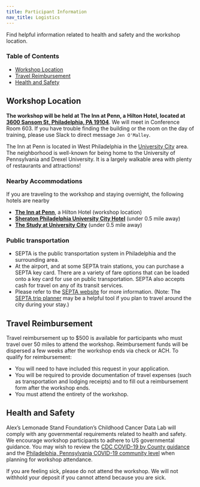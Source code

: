 ```yaml
---
title: Participant Information
nav_title: Logistics
---
```



Find helpful information related to health and safety and the workshop location.

<!-- START doctoc generated TOC please keep comment here to allow auto update -->
<!-- DON'T EDIT THIS SECTION, INSTEAD RE-RUN doctoc TO UPDATE -->

### Table of Contents

- [Workshop Location](#workshop-location)
- [Travel Reimbursement](#travel-reimbursement)
- [Health and Safety](#health-and-safety)

<!-- END doctoc generated TOC please keep comment here to allow auto update -->

## Workshop Location

**The workshop will be held at The Inn at Penn, a Hilton Hotel, located at [3600 Sansom St, Philadelphia, PA 19104](https://www.google.com/maps/place/The+Inn+at+Penn,+a+Hilton+Hotel/@39.9537829,-75.1983565,17z/data=!3m1!4b1!4m9!3m8!1s0x89c6c6575236ba05:0x2ab1dcf9ee499b6b!5m2!4m1!1i2!8m2!3d39.9537829!4d-75.1957816!16s%2Fg%2F1hc24w67l?entry=ttu)**. 
We will meet in Conference Room 603. 
If you have trouble finding the building or the room on the day of training, please use Slack to direct message `Jen O'Malley`. 

The Inn at Penn is located in West Philadelphia in the [University City](https://www.universitycity.org/) area.
The neighborhood is well-known for being home to the University of Pennsylvania and Drexel University.
It is a largely walkable area with plenty of restaurants and attractions! 

### Nearby Accommodations 

If you are traveling to the workshop and staying overnight, the following hotels are nearby

* [**The Inn at Penn**](https://www.hilton.com/en/hotels/phlidhh-the-inn-at-penn/?SEO_id=GMB-AMER-HH-PHLIDHH&y_source=1_MTIyMDg3OS03MTUtbG9jYXRpb24ud2Vic2l0ZQ%3D%3D), a Hilton Hotel (workshop location)
* [**Sheraton Philadelphia University City Hotel**](https://www.marriott.com/en-us/hotels/phlus-sheraton-philadelphia-university-city-hotel/overview/?scid=f2ae0541-1279-4f24-b197-a979c79310b0) (under 0.5 mile away)
* [**The Study at University City**](https://www.thestudyatuniversitycity.com/?utm_source=local-directories&utm_medium=organic&utm_campaign=travelclick-localconnect) (under 0.5 mile away)

### Public transportation

* SEPTA is the public transportation system in Philadelphia and the surrounding area.
* At the airport, and at some SEPTA train stations, you can purchase a SEPTA key card. There are a variety of fare options that can be loaded onto a key card for use on public transportation. SEPTA also accepts cash for travel on any of its transit services.
* Please refer to the [SEPTA website](https://www5.septa.org/travel/) for more information. (Note: The [SEPTA trip planner](https://beta-plan.septa.org/#/) may be a helpful tool if you plan to travel around the city during your stay.)


## Travel Reimbursement

Travel reimbursement up to $500 is available for participants who must travel over 50 miles to attend the workshop. 
Reimbursement funds will be dispersed a few weeks after the workshop ends via check or ACH. 
To qualify for reimbursement:

* You will need to have included this request in your application.
* You will be required to provide documentation of travel expenses (such as transportation and lodging receipts) and to fill out a reimbursement form after the workshop ends.
* You must attend the entirety of the workshop.
 
## Health and Safety

Alex’s Lemonade Stand Foundation’s Childhood Cancer Data Lab will comply with any governmental requirements related to health and safety. 
We encourage workshop participants to adhere to US governmental guidance. 
You may wish to review the [CDC COVID-19 by County guidance](https://www.cdc.gov/coronavirus/2019-ncov/your-health/covid-by-county.html) and the [Philadelphia, Pennsylvania COVID-19 community level](https://covid.cdc.gov/covid-data-tracker/#county-view?list_select_state=all_states&list_select_county=all_counties&data-type=Vaccinations) when planning for workshop attendance.

If you are feeling sick, please do not attend the workshop. 
We will not withhold your deposit if you cannot attend because you are sick.